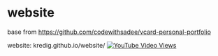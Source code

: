 # website
base from https://github.com/codewithsadee/vcard-personal-portfolio

website: kredig.github.io/website/
[![YouTube Video Views](https://img.shields.io/youtube/views/SoxmIlgf2zM?style=social)](https://youtu.be/SoxmIlgf2zM)
